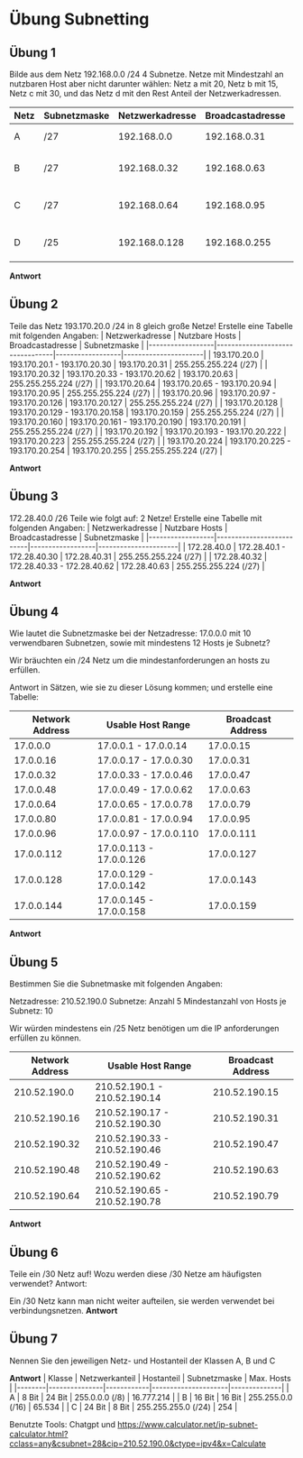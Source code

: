 # Übung Subnetting

## Übung 1

Bilde aus dem Netz 192.168.0.0 /24 4 Subnetze. Netze mit Mindestzahl an nutzbaren Host aber nicht darunter wählen: Netz a mit 20, Netz b mit 15, Netz c mit 30, und das Netz d mit den Rest Anteil der Netzwerkadressen.

| Netz | Subnetzmaske | Netzwerkadresse   | Broadcastadresse    | Nutzbare IPs                     |
|------|-------------|------------------|--------------------|---------------------------------|
| A    | /27        | 192.168.0.0      | 192.168.0.31      | 192.168.0.1 - 192.168.0.30     |
| B    | /27        | 192.168.0.32     | 192.168.0.63      | 192.168.0.33 - 192.168.0.62    |
| C    | /27        | 192.168.0.64     | 192.168.0.95      | 192.168.0.65 - 192.168.0.94    |
| D    | /25        | 192.168.0.128    | 192.168.0.255     | 192.168.0.129 - 192.168.0.254  |



**Antwort**

## Übung 2

Teile das Netz 193.170.20.0 /24 in 8 gleich große Netze! Erstelle eine Tabelle mit folgenden Angaben:
| Netzwerkadresse   | Nutzbare Hosts                     | Broadcastadresse  | Subnetzmaske         |
|------------------|---------------------------------|------------------|----------------------|
| 193.170.20.0    | 193.170.20.1 - 193.170.20.30    | 193.170.20.31    | 255.255.255.224 (/27) |
| 193.170.20.32   | 193.170.20.33 - 193.170.20.62   | 193.170.20.63    | 255.255.255.224 (/27) |
| 193.170.20.64   | 193.170.20.65 - 193.170.20.94   | 193.170.20.95    | 255.255.255.224 (/27) |
| 193.170.20.96   | 193.170.20.97 - 193.170.20.126  | 193.170.20.127   | 255.255.255.224 (/27) |
| 193.170.20.128  | 193.170.20.129 - 193.170.20.158 | 193.170.20.159   | 255.255.255.224 (/27) |
| 193.170.20.160  | 193.170.20.161 - 193.170.20.190 | 193.170.20.191   | 255.255.255.224 (/27) |
| 193.170.20.192  | 193.170.20.193 - 193.170.20.222 | 193.170.20.223   | 255.255.255.224 (/27) |
| 193.170.20.224  | 193.170.20.225 - 193.170.20.254 | 193.170.20.255   | 255.255.255.224 (/27) |


**Antwort**

## Übung 3

172.28.40.0 /26 Teile wie folgt auf: 2 Netze!
Erstelle eine Tabelle mit folgenden Angaben:
| Netzwerkadresse   | Nutzbare Hosts             | Broadcastadresse  | Subnetzmaske         |
|------------------|--------------------------|------------------|----------------------|
| 172.28.40.0     | 172.28.40.1 - 172.28.40.30 | 172.28.40.31     | 255.255.255.224 (/27) |
| 172.28.40.32    | 172.28.40.33 - 172.28.40.62 | 172.28.40.63     | 255.255.255.224 (/27) |

**Antwort**

## Übung 4

Wie lautet die Subnetzmaske bei der Netzadresse: 17.0.0.0 mit 10 verwendbaren Subnetzen, sowie mit mindestens 12 Hosts je Subnetz?

Wir bräuchten ein /24 Netz um die mindestanforderungen an hosts zu erfüllen.

Antwort in Sätzen, wie sie zu dieser Lösung kommen; und erstelle eine Tabelle:

| Network Address | Usable Host Range         | Broadcast Address |
|----------------|-------------------------|------------------|
| 17.0.0.0      | 17.0.0.1 - 17.0.0.14     | 17.0.0.15       |
| 17.0.0.16     | 17.0.0.17 - 17.0.0.30    | 17.0.0.31       |
| 17.0.0.32     | 17.0.0.33 - 17.0.0.46    | 17.0.0.47       |
| 17.0.0.48     | 17.0.0.49 - 17.0.0.62    | 17.0.0.63       |
| 17.0.0.64     | 17.0.0.65 - 17.0.0.78    | 17.0.0.79       |
| 17.0.0.80     | 17.0.0.81 - 17.0.0.94    | 17.0.0.95       |
| 17.0.0.96     | 17.0.0.97 - 17.0.0.110   | 17.0.0.111      |
| 17.0.0.112    | 17.0.0.113 - 17.0.0.126  | 17.0.0.127      |
| 17.0.0.128    | 17.0.0.129 - 17.0.0.142  | 17.0.0.143      |
| 17.0.0.144    | 17.0.0.145 - 17.0.0.158  | 17.0.0.159      |



**Antwort**

## Übung 5

Bestimmen Sie die Subnetmaske mit folgenden Angaben:

Netzadresse: 210.52.190.0
Subnetze: Anzahl 5
Mindestanzahl von Hosts je Subnetz: 10

Wir würden mindestens ein /25 Netz benötigen um die IP anforderungen erfüllen zu können.

| Network Address  | Usable Host Range          | Broadcast Address  |
|-----------------|---------------------------|-------------------|
| 210.52.190.0   | 210.52.190.1 - 210.52.190.14   | 210.52.190.15   |
| 210.52.190.16  | 210.52.190.17 - 210.52.190.30  | 210.52.190.31   |
| 210.52.190.32  | 210.52.190.33 - 210.52.190.46  | 210.52.190.47   |
| 210.52.190.48  | 210.52.190.49 - 210.52.190.62  | 210.52.190.63   |
| 210.52.190.64  | 210.52.190.65 - 210.52.190.78  | 210.52.190.79   |


**Antwort**

## Übung 6

Teile  ein /30 Netz auf!    Wozu werden diese /30 Netze am häufigsten verwendet?
Antwort:

Ein /30 Netz kann man nicht weiter aufteilen, sie werden verwendet bei verbindungsnetzen.
**Antwort**

## Übung 7

Nennen Sie den jeweiligen Netz- und Hostanteil der Klassen A, B und C

**Antwort**
| Klasse | Netzwerkanteil | Hostanteil | Subnetzmaske        | Max. Hosts   |
|--------|---------------|------------|---------------------|--------------|
| A      | 8 Bit         | 24 Bit     | 255.0.0.0 (/8)      | 16.777.214   |
| B      | 16 Bit        | 16 Bit     | 255.255.0.0 (/16)   | 65.534       |
| C      | 24 Bit        | 8 Bit      | 255.255.255.0 (/24) | 254          |

Benutzte Tools: Chatgpt und https://www.calculator.net/ip-subnet-calculator.html?cclass=any&csubnet=28&cip=210.52.190.0&ctype=ipv4&x=Calculate